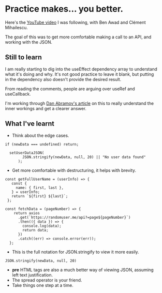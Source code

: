# Practice makes... you better.

Here's the [YouTube video](https://www.youtube.com/watch?v=gnkrDse9QKc) I was following, with Ben Awad and Clément Mihailescu.

The goal of this was to get more comfortable making a call to an API, and working with the JSON.

## Still to learn

I am really starting to dig into the useEffect dependency array to understand what it's doing and why. It's not good practice to leave it blank, but putting in the dependency also doesn't provide the desired result.

From reading the comments, people are arguing over useRef and useCallback.

I'm working through [Dan Abramov's article](https://overreacted.io/a-complete-guide-to-useeffect) on this to really understand the inner workings and get a clearer answer.

## What I've learnt

- Think about the edge cases.

```
if (newData === undefined) return;
```

```
  setUserDataJSON(
        JSON.stringify(newData, null, 20) || "No user data found"
      );
```

- Get more comfortable with destructuring, it helps with brevity.

```
const getFullUserName = (userInfo) => {
   const {
     name: { first, last },
   } = userInfo;
   return `${first} ${last}`;
 };
```

```
const fetchData = (pageNumber) => {
    return axios
      .get(`https://randomuser.me/api?=page${pageNumber}`)
      .then(({ data }) => {
        console.log(data);
        return data;
      })
      .catch((err) => console.error(err));
  };
```

- This is the full notation for JSON.stringify to view it more easily.

```
JSON.stringify(newData, null, 20)
```

- **pre** HTML tags are also a much better way of viewing JSON, assuming left text justification.
- The spread operator is your friend.
- Take things one step at a time.
